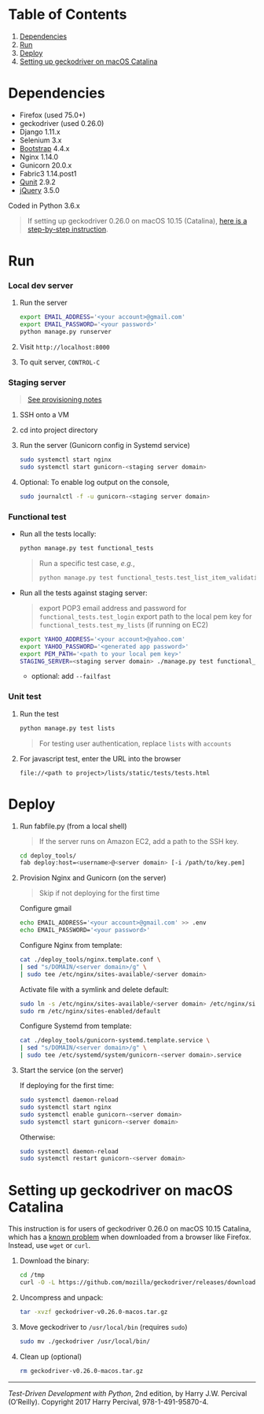 # Table of Contents
1. [Dependencies](README.md#dependencies)
2. [Run](README.md#run)
3. [Deploy](README.md#deploy)
4. [Setting up geckodriver on macOS Catalina](README.md#setting-up-geckodriver-on-macos-catalina)

# Dependencies

* Firefox (used 75.0+)
* geckodriver (used 0.26.0)
* Django 1.11.x
* Selenium 3.x
* [Bootstrap](https://getbootstrap.com/) 4.4.x
* Nginx 1.14.0
* Gunicorn 20.0.x
* Fabric3 1.14.post1
* [Qunit](https://qunitjs.com/) 2.9.2
* [jQuery](https://jquery.com/download/) 3.5.0

Coded in Python 3.6.x

> If setting up geckodriver 0.26.0 on macOS 10.15 (Catalina), [here is a step-by-step instruction](README.md#setting-up-geckodriver-on-macos-catalina).

# Run

### Local dev server

1. Run the server

    ```bash
    export EMAIL_ADDRESS='<your account>@gmail.com'
    export EMAIL_PASSWORD='<your password>'
    python manage.py runserver
    ```

2. Visit `http://localhost:8000`

3. To quit server, `CONTROL-C`

### Staging server

> [See provisioning notes](deploy_tools/provisioning_notes.md)

1. SSH onto a VM
2. cd into project directory
3. Run the server (Gunicorn config in Systemd service)

    ```bash
    sudo systemctl start nginx
    sudo systemctl start gunicorn-<staging server domain>
    ```

4. Optional: To enable log output on the console,

    ```bash
    sudo journalctl -f -u gunicorn-<staging server domain>
    ```

### Functional test

* Run all the tests locally:

    ```bash
    python manage.py test functional_tests
    ```

    > Run a specific test case, *e.g.*,
    > 
    > ```bash
    > python manage.py test functional_tests.test_list_item_validation
    > ```

* Run all the tests against staging server:

    > export POP3 email address and password for `functional_tests.test_login`
    > export path to the local pem key for `functional_tests.test_my_lists` (if running on EC2)

    ```bash
    export YAHOO_ADDRESS='<your account>@yahoo.com'
    export YAHOO_PASSWORD='<generated app password>'
    export PEM_PATH='<path to your local pem key>'
    STAGING_SERVER=<staging server domain> ./manage.py test functional_tests
    ```

    * optional: add `--failfast`

### Unit test

1. Run the test

    ```bash
    python manage.py test lists
    ```

    > For testing user authentication, replace `lists` with `accounts`

2. For javascript test, enter the URL into the browser

    ```
    file://<path to project>/lists/static/tests/tests.html
    ```

# Deploy

1. Run fabfile.py (from a local shell)

    > If the server runs on Amazon EC2, add a path to the SSH key.

    ```bash
    cd deploy_tools/
    fab deploy:host=<username>@<server domain> [-i /path/to/key.pem]
    ```

2. Provision Nginx and Gunicorn (on the server)

    > Skip if not deploying for the first time

    Configure gmail

    ```bash
    echo EMAIL_ADDRESS='<your account>@gmail.com' >> .env
    echo EMAIL_PASSWORD='<your password>'
    ```

    Configure Nginx from template:

    ```bash
    cat ./deploy_tools/nginx.template.conf \
    | sed "s/DOMAIN/<server domain>/g" \
    | sudo tee /etc/nginx/sites-available/<server domain>
    ```

    Activate file with a symlink and delete default:

    ```bash
    sudo ln -s /etc/nginx/sites-available/<server domain> /etc/nginx/sites-enabled/<server domain>
    sudo rm /etc/nginx/sites-enabled/default
    ```

    Configure Systemd from template:
    
    ```bash
    cat ./deploy_tools/gunicorn-systemd.template.service \
    | sed "s/DOMAIN/<server domain>/g" \
    | sudo tee /etc/systemd/system/gunicorn-<server domain>.service
    ```

3. Start the service (on the server)

    If deploying for the first time:

    ```bash
    sudo systemctl daemon-reload
    sudo systemctl start nginx
    sudo systemctl enable gunicorn-<server domain>
    sudo systemctl start gunicorn-<server domain>
    ```

    Otherwise:

    ```bash
    sudo systemctl daemon-reload
    sudo systemctl restart gunicorn-<server domain>
    ```

# Setting up geckodriver on macOS Catalina

This instruction is for users of geckodriver 0.26.0 on macOS 10.15 Catalina, which has a [known problem](https://github.com/mozilla/geckodriver/releases/tag/v0.26.0) when downloaded from a browser like Firefox. Instead, use `wget` or `curl`.

1. Download the binary:

    ```bash
    cd /tmp
    curl -O -L https://github.com/mozilla/geckodriver/releases/download/v0.26.0/geckodriver-v0.26.0-macos.tar.gz
    ```


2. Uncompress and unpack:

    ```bash
    tar -xvzf geckodriver-v0.26.0-macos.tar.gz
    ```


3. Move geckodriver to `/usr/local/bin` (requires `sudo`)

    ```bash
    sudo mv ./geckodriver /usr/local/bin/
    ```

4. Clean up (optional)

    ```bash
    rm geckodriver-v0.26.0-macos.tar.gz
    ```

---

*Test-Driven Development with Python*, 2nd edition, by Harry J.W. Percival (O’Reilly). Copyright 2017 Harry Percival, 978-1-491-95870-4.
